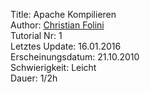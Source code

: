 Title: Apache Kompilieren  
Author: <a href="mailto:christian.folini@netnea.com">Christian Folini</a>  
Tutorial Nr: 1  
Letztes Update: 16.01.2016  
Erscheinungsdatum: 21.10.2010  
Schwierigkeit: Leicht  
Dauer: 1/2h
